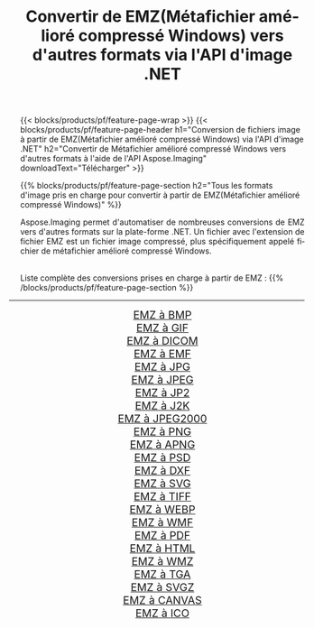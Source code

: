 ﻿---
title: Convertir de EMZ(Métafichier amélioré compressé Windows) vers d'autres formats via l'API d'image .NET 
weight: 3920
url: /fr/net/conversion/from/emz 
lang: fr
langdirlevel: 2
locales: zh-hans,ja,it,ru,de,es,fr,nl,id,lt,pl,pt,vi,tr,ko,zh-hant,ar,hi,th,sv,cs,uk,he
description: En utilisant Aspose.Imaging, vous pouvez facilement convertir de EMZ(Métafichier amélioré compressé Windows) vers un autre format
---

{{< blocks/products/pf/feature-page-wrap >}}
{{< blocks/products/pf/feature-page-header h1="Conversion de fichiers image à partir de EMZ(Métafichier amélioré compressé Windows) via l'API d'image .NET" h2="Convertir de Métafichier amélioré compressé Windows vers d'autres formats à l'aide de l'API Aspose.Imaging" downloadText="Télécharger" >}}


{{% blocks/products/pf/feature-page-section  h2="Tous les formats d'image pris en charge pour convertir à partir de EMZ(Métafichier amélioré compressé Windows)" %}}
<p align=justify>Aspose.Imaging permet d'automatiser de nombreuses conversions de EMZ vers d'autres formats sur la plate-forme .NET. Un fichier avec l'extension de fichier EMZ est un fichier image compressé, plus spécifiquement appelé fichier de métafichier amélioré compressé Windows.</p>
<br/>
Liste complète des conversions prises en charge à partir de EMZ :
{{% /blocks/products/pf/feature-page-section %}}
<div class="container-fluid productfamilypage bg-gray">
    <div class="convertypes bg-gray agp-content section">
        <div class="container">
		<hr style="margin-left:-20px;"/>
		<div class="row other-converters" style="gap: 10px;font-size: 19px;text-align:center;">
		    <div class='col-md-2 other-converter remove-lp remove-rp'><a href="/imaging/fr/net/conversion/emz-to-bmp" style="padding:15px;">EMZ à BMP</a></div><div class='col-md-2 other-converter remove-lp remove-rp'><a href="/imaging/fr/net/conversion/emz-to-gif" style="padding:15px;">EMZ à GIF</a></div><div class='col-md-2 other-converter remove-lp remove-rp'><a href="/imaging/fr/net/conversion/emz-to-dicom" style="padding:15px;">EMZ à DICOM</a></div><div class='col-md-2 other-converter remove-lp remove-rp'><a href="/imaging/fr/net/conversion/emz-to-emf" style="padding:15px;">EMZ à EMF</a></div><div class='col-md-2 other-converter remove-lp remove-rp'><a href="/imaging/fr/net/conversion/emz-to-jpg" style="padding:15px;">EMZ à JPG</a></div><div class='col-md-2 other-converter remove-lp remove-rp'><a href="/imaging/fr/net/conversion/emz-to-jpeg" style="padding:15px;">EMZ à JPEG</a></div><div class='col-md-2 other-converter remove-lp remove-rp'><a href="/imaging/fr/net/conversion/emz-to-jp2" style="padding:15px;">EMZ à JP2</a></div><div class='col-md-2 other-converter remove-lp remove-rp'><a href="/imaging/fr/net/conversion/emz-to-j2k" style="padding:15px;">EMZ à J2K</a></div><div class='col-md-2 other-converter remove-lp remove-rp'><a href="/imaging/fr/net/conversion/emz-to-jpeg2000" style="padding:15px;">EMZ à JPEG2000</a></div><div class='col-md-2 other-converter remove-lp remove-rp'><a href="/imaging/fr/net/conversion/emz-to-png" style="padding:15px;">EMZ à PNG</a></div><div class='col-md-2 other-converter remove-lp remove-rp'><a href="/imaging/fr/net/conversion/emz-to-apng" style="padding:15px;">EMZ à APNG</a></div><div class='col-md-2 other-converter remove-lp remove-rp'><a href="/imaging/fr/net/conversion/emz-to-psd" style="padding:15px;">EMZ à PSD</a></div><div class='col-md-2 other-converter remove-lp remove-rp'><a href="/imaging/fr/net/conversion/emz-to-dxf" style="padding:15px;">EMZ à DXF</a></div><div class='col-md-2 other-converter remove-lp remove-rp'><a href="/imaging/fr/net/conversion/emz-to-svg" style="padding:15px;">EMZ à SVG</a></div><div class='col-md-2 other-converter remove-lp remove-rp'><a href="/imaging/fr/net/conversion/emz-to-tiff" style="padding:15px;">EMZ à TIFF</a></div><div class='col-md-2 other-converter remove-lp remove-rp'><a href="/imaging/fr/net/conversion/emz-to-webp" style="padding:15px;">EMZ à WEBP</a></div><div class='col-md-2 other-converter remove-lp remove-rp'><a href="/imaging/fr/net/conversion/emz-to-wmf" style="padding:15px;">EMZ à WMF</a></div><div class='col-md-2 other-converter remove-lp remove-rp'><a href="/imaging/fr/net/conversion/emz-to-pdf" style="padding:15px;">EMZ à PDF</a></div><div class='col-md-2 other-converter remove-lp remove-rp'><a href="/imaging/fr/net/conversion/emz-to-html" style="padding:15px;">EMZ à HTML</a></div><div class='col-md-2 other-converter remove-lp remove-rp'><a href="/imaging/fr/net/conversion/emz-to-wmz" style="padding:15px;">EMZ à WMZ</a></div><div class='col-md-2 other-converter remove-lp remove-rp'><a href="/imaging/fr/net/conversion/emz-to-tga" style="padding:15px;">EMZ à TGA</a></div><div class='col-md-2 other-converter remove-lp remove-rp'><a href="/imaging/fr/net/conversion/emz-to-svgz" style="padding:15px;">EMZ à SVGZ</a></div><div class='col-md-2 other-converter remove-lp remove-rp'><a href="/imaging/fr/net/conversion/emz-to-canvas" style="padding:15px;">EMZ à CANVAS</a></div><div class='col-md-2 other-converter remove-lp remove-rp'><a href="/imaging/fr/net/conversion/emz-to-ico" style="padding:15px;">EMZ à ICO</a></div>
                </div>
        </div>
    </div>
</div>
<br/>


